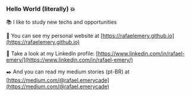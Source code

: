 ### Hello World (literally) :boom:
 
 :books:  I like to study new techs and opportunities
 
 :rocket:  You can see my personal website at [https://rafaelemery.github.io](https://rafaelemery.github.io)
 
 :busts_in_silhouette:  Take a look at my LinkedIn profile: [https://www.linkedin.com/in/rafael-emery/](https://www.linkedin.com/in/rafael-emery/)
 
 :black_nib:  And you can read my medium stories (pt-BR) at [https://medium.com/@rafael.emerycade](https://medium.com/@rafael.emerycade)

<!--START_SECTION:waka-->
<!--END_SECTION:waka-->
